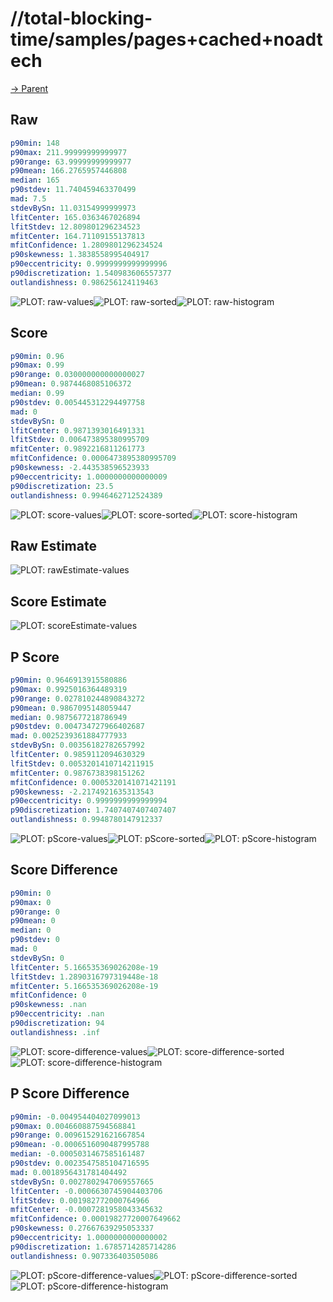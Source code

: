 
# //total-blocking-time/samples/pages+cached+noadtech

[→ Parent](../..)


## Raw


```yaml
p90min: 148
p90max: 211.99999999999977
p90range: 63.99999999999977
p90mean: 166.2765957446808
median: 165
p90stdev: 11.740459463370499
mad: 7.5
stdevBySn: 11.03154999999973
lfitCenter: 165.0363467026894
lfitStdev: 12.809801296234523
mfitCenter: 164.71109155137813
mfitConfidence: 1.2809801296234524
p90skewness: 1.3838558995404917
p90eccentricity: 0.9999999999999996
p90discretization: 1.540983606557377
outlandishness: 0.986256124119463

```

![PLOT: raw-values](./raw/values.svg)![PLOT: raw-sorted](./raw/sorted.svg)![PLOT: raw-histogram](./raw/histogram.svg)
## Score


```yaml
p90min: 0.96
p90max: 0.99
p90range: 0.030000000000000027
p90mean: 0.9874468085106372
median: 0.99
p90stdev: 0.005445312294497758
mad: 0
stdevBySn: 0
lfitCenter: 0.9871393016491331
lfitStdev: 0.006473895380995709
mfitCenter: 0.9892216811261773
mfitConfidence: 0.0006473895380995709
p90skewness: -2.443538596523933
p90eccentricity: 1.0000000000000009
p90discretization: 23.5
outlandishness: 0.9946462712524389

```

![PLOT: score-values](./score/values.svg)![PLOT: score-sorted](./score/sorted.svg)![PLOT: score-histogram](./score/histogram.svg)
## Raw Estimate

![PLOT: rawEstimate-values](./rawEstimate/values.svg)
## Score Estimate

![PLOT: scoreEstimate-values](./scoreEstimate/values.svg)
## P Score


```yaml
p90min: 0.9646913915580886
p90max: 0.9925016364489319
p90range: 0.027810244890843272
p90mean: 0.9867095148059447
median: 0.9875677218786949
p90stdev: 0.004734727966402687
mad: 0.0025239361884777933
stdevBySn: 0.00356182782657992
lfitCenter: 0.9859112094630329
lfitStdev: 0.0053201410714211915
mfitCenter: 0.9876738398151262
mfitConfidence: 0.0005320141071421191
p90skewness: -2.2174921635313543
p90eccentricity: 0.9999999999999994
p90discretization: 1.7407407407407407
outlandishness: 0.9948780147912337

```

![PLOT: pScore-values](./pScore/values.svg)![PLOT: pScore-sorted](./pScore/sorted.svg)![PLOT: pScore-histogram](./pScore/histogram.svg)
## Score Difference


```yaml
p90min: 0
p90max: 0
p90range: 0
p90mean: 0
median: 0
p90stdev: 0
mad: 0
stdevBySn: 0
lfitCenter: 5.166535369026208e-19
lfitStdev: 1.2890316797319448e-18
mfitCenter: 5.166535369026208e-19
mfitConfidence: 0
p90skewness: .nan
p90eccentricity: .nan
p90discretization: 94
outlandishness: .inf

```

![PLOT: score-difference-values](./score-difference/values.svg)![PLOT: score-difference-sorted](./score-difference/sorted.svg)![PLOT: score-difference-histogram](./score-difference/histogram.svg)
## P Score Difference


```yaml
p90min: -0.004954404027099013
p90max: 0.004660887594568841
p90range: 0.009615291621667854
p90mean: -0.0006516090487995788
median: -0.0005031467585161487
p90stdev: 0.0023547585104716595
mad: 0.0018956431781404492
stdevBySn: 0.0027802947069557665
lfitCenter: -0.0006630745904403706
lfitStdev: 0.001982772000764966
mfitCenter: -0.0007281958043345632
mfitConfidence: 0.00019827720007649662
p90skewness: 0.27667639295053337
p90eccentricity: 1.0000000000000002
p90discretization: 1.6785714285714286
outlandishness: 0.907336403505086

```

![PLOT: pScore-difference-values](./pScore-difference/values.svg)![PLOT: pScore-difference-sorted](./pScore-difference/sorted.svg)![PLOT: pScore-difference-histogram](./pScore-difference/histogram.svg)